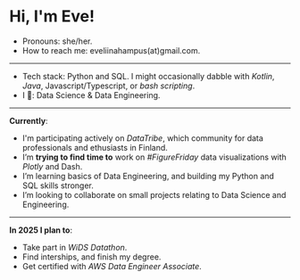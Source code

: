 # Hi, I'm Eve!

-  Pronouns: she/her.
-  How to reach me: eveliinahampus(at)gmail.com.
---
-  Tech stack: Python and SQL. I might occasionally dabble with *Kotlin*, *Java*, Javascript/Typescript, or *bash scripting*.  
-  I 💚: Data Science & Data Engineering. 
---
**Currently**:
-  I'm participating actively on *DataTribe*, which community for data professionals and ethusiasts in Finland. 
-  I’m **trying to find time to** work on *#FigureFriday* data visualizations with *Plotly* and Dash. 
-  I’m learning basics of Data Engineering, and building my Python and SQL skills stronger. 
-  I’m looking to collaborate on small projects relating to Data Science and Engineering.
---
**In 2025 I plan to**:
-  Take part in *WiDS Datathon*. 
-  Find interships, and finish my degree. 
-  Get certified with *AWS Data Engineer Associate*.
